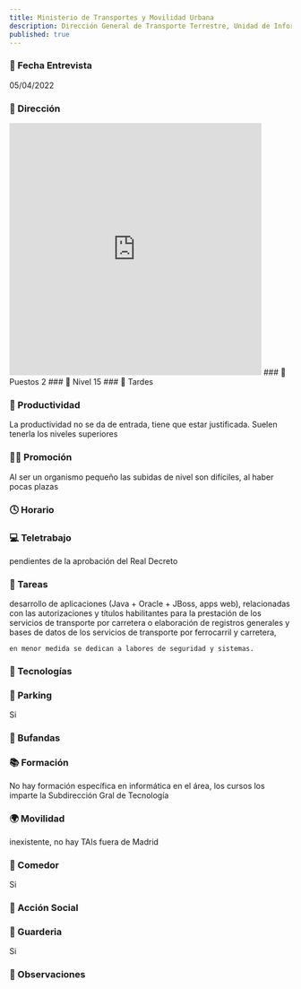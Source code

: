 ```yaml
---
title: Ministerio de Transportes y Movilidad Urbana
description: Dirección General de Transporte Terrestre, Unidad de Informática
published: true
---
```


### 📆 Fecha Entrevista
05/04/2022

### 🏢 Dirección

<iframe src="https://www.google.com/maps/embed?pb=!1m18!1m12!1m3!1d3036.303587966514!2d-3.694364584603163!3d40.446417179361674!2m3!1f0!2f0!3f0!3m2!1i1024!2i768!4f13.1!3m3!1m2!1s0xd4228e4d790a8d5%3A0x9bf4c791c08ca05c!2sNuevos%20Ministerios%2C%2028003%20Madrid!5e0!3m2!1ses!2ses!4v1649524522660!5m2!1ses!2ses" width="450" height="450" style="border:0;" allowfullscreen="" loading="lazy" referrerpolicy="no-referrer-when-downgrade"></iframe>
### 💼 Puestos
2
### 🔼 Nivel
15
### 🌆 Tardes

### 🚀 Productividad
La productividad no se da de entrada, tiene que estar justificada. Suelen tenerla los niveles superiores
### 🧗‍♀️ Promoción
Al ser un organismo pequeño las subidas de nivel son difíciles, al haber pocas plazas
### 🕓 Horario

### 💻 Teletrabajo
pendientes de la aprobación del Real Decreto
### 📝 Tareas
desarrollo  de aplicaciones (Java + Oracle + JBoss, apps web), relacionadas con las autorizaciones y títulos habilitantes para la prestación de los servicios de transporte por carretera o elaboración de registros generales y bases de datos de los servicios de transporte por ferrocarril y carretera,
    
    en menor medida se dedican a labores de seguridad y sistemas.
### 💾 Tecnologías


### 🚗 Parking
Si
### 🧣 Bufandas

### 📚 Formación
No hay formación específica en informática en el área, los cursos los imparte la Subdirección Gral de Tecnología

### 🌍 Movilidad
inexistente, no hay TAIs fuera de Madrid
### 🥗 Comedor
Si
### 🤝 Acción Social

### 👶 Guarderia
Si
### 👀 Observaciones
